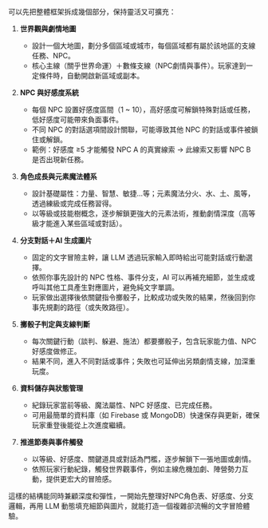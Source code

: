 可以先把整體框架拆成幾個部分，保持靈活又可擴充：

1. **世界觀與劇情地圖**
   - 設計一個大地圖，劃分多個區域或城市，每個區域都有屬於該地區的支線任務、NPC。
   - 核心主線（關乎世界命運）＋數條支線（NPC劇情與事件）。玩家達到一定條件時，自動開啟新區域或副本。

2. **NPC 與好感度系統**
   - 每個 NPC 設置好感度區間（1 ~ 10），高好感度可解鎖特殊對話或任務，低好感度可能帶來負面事件。
   - 不同 NPC 的對話選項間設計關聯，可能導致其他 NPC 的對話或事件被鎖住或解鎖。  
   - 範例：好感度 ≥5 才能觸發 NPC A 的真實線索 → 此線索又影響 NPC B 是否出現新任務。

3. **角色成長與元素魔法體系**
   - 設計基礎屬性：力量、智慧、敏捷…等；元素魔法分火、水、土、風等，透過練級或完成任務習得。
   - 以等級或技能樹概念，逐步解鎖更強大的元素法術，推動劇情深度（高等級才能進入某些區域或對話）。

4. **分支對話＋AI 生成圖片**
   - 固定的文字冒險主幹，讓 LLM 透過玩家輸入即時給出可能對話或行動選擇。
   - 依照你事先設計的 NPC 性格、事件分支，AI 可以再補充細節，並生成或呼叫其他工具產生對應圖片，避免純文字單調。
   - 玩家做出選擇後依關鍵指令擲骰子，比較成功或失敗的結果，然後回到你事先規劃的路徑（或失敗路徑）。

5. **擲骰子判定與支線判斷**
   - 每次關鍵行動（談判、躲避、施法）都要擲骰子，包含玩家能力值、NPC 好感度做修正。
   - 結果不同，進入不同對話或事件；失敗也可延伸出另類劇情支線，加深重玩度。

6. **資料儲存與狀態管理**
   - 紀錄玩家當前等級、魔法屬性、NPC 好感度、已完成任務。
   - 可用最簡單的資料庫（如 Firebase 或 MongoDB）快速保存與更新，確保玩家重登後能從上次進度繼續。

7. **推進節奏與事件觸發**
   - 以等級、好感度、關鍵道具或對話為門檻，逐步解鎖下一張地圖或劇情。
   - 依照玩家行動紀錄，觸發世界觀事件，例如主線危機加劇、陣營勢力互動，提供更宏大的冒險感。

這樣的結構能同時兼顧深度和彈性，一開始先整理好NPC角色表、好感度、分支邏輯，再用 LLM 動態填充細節與圖片，就能打造一個複雜卻流暢的文字冒險體驗。